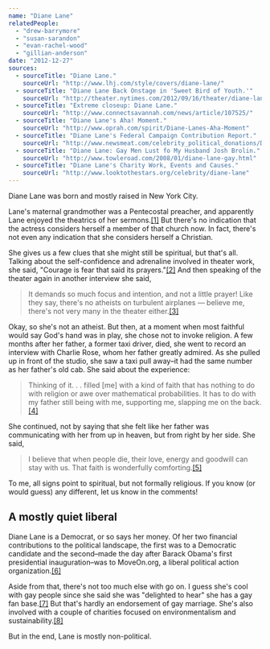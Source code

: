 ```yaml
---
name: "Diane Lane"
relatedPeople:
  - "drew-barrymore"
  - "susan-sarandon"
  - "evan-rachel-wood"
  - "gillian-anderson"
date: "2012-12-27"
sources:
  - sourceTitle: "Diane Lane."
    sourceUrl: "http://www.lhj.com/style/covers/diane-lane/"
  - sourceTitle: "Diane Lane Back Onstage in 'Sweet Bird of Youth.'"
    sourceUrl: "http://theater.nytimes.com/2012/09/16/theater/diane-lane-back-onstage-in-sweet-bird-of-youth.html?pagewanted=all&_r=0"
  - sourceTitle: "Extreme closeup: Diane Lane."
    sourceUrl: "http://www.connectsavannah.com/news/article/107525/"
  - sourceTitle: "Diane Lane's Aha! Moment."
    sourceUrl: "http://www.oprah.com/spirit/Diane-Lanes-Aha-Moment"
  - sourceTitle: "Diane Lane's Federal Campaign Contribution Report."
    sourceUrl: "http://www.newsmeat.com/celebrity_political_donations/Diane_Lane.php"
  - sourceTitle: "Diane Lane: Gay Men Lust fo My Husband Josh Brolin."
    sourceUrl: "http://www.towleroad.com/2008/01/diane-lane-gay.html"
  - sourceTitle: "Diane Lane's Charity Work, Events and Causes."
    sourceUrl: "http://www.looktothestars.org/celebrity/diane-lane"
---
```


Diane Lane was born and mostly raised in New York City.

Lane's maternal grandmother was a Pentecostal preacher, and apparently Lane enjoyed the theatrics of her sermons.<a class="source-citation" href="#http://www.lhj.com/style/covers/diane-lane/" title="Diane Lane.">[1]</a> But there's no indication that the actress considers herself a member of that church now. In fact, there's not even any indication that she considers herself a Christian.

She gives us a few clues that she might still be spiritual, but that's all. Talking about the self-confidence and adrenaline involved in theater work, she said, "Courage is fear that said its prayers."<a class="source-citation" href="#http://theater.nytimes.com/2012/09/16/theater/diane-lane-back-onstage-in-sweet-bird-of-youth.html?pagewanted=all&_r=0" title="Diane Lane Back Onstage in &apos;Sweet Bird of Youth.&apos;">[2]</a> And then speaking of the theater again in another interview she said,

>It demands so much focus and intention, and not a little prayer! Like they say, there's no atheists on turbulent airplanes — believe me, there's not very many in the theater either.<a class="source-citation" href="#http://www.connectsavannah.com/news/article/107525/" title="Extreme closeup: Diane Lane.">[3]</a>

Okay, so she's not an atheist. But then, at a moment when most faithful would say God's hand was in play, she chose not to invoke religion. A few months after her father, a former taxi driver, died, she went to record an interview with Charlie Rose, whom her father greatly admired. As she pulled up in front of the studio, she saw a taxi pull away–it had the same number as her father's old cab. She said about the experience:

>Thinking of it. . . filled [me] with a kind of faith that has nothing to do with religion or awe over mathematical probabilities. It has to do with my father still being with me, supporting me, slapping me on the back.<a class="source-citation" href="#http://www.oprah.com/spirit/Diane-Lanes-Aha-Moment" title="Diane Lane&apos;s Aha! Moment.">[4]</a>

She continued, not by saying that she felt like her father was communicating with her from up in heaven, but from right by her side. She said,

>I believe that when people die, their love, energy and goodwill can stay with us. That faith is wonderfully comforting.<a class="source-citation" href="#http://www.oprah.com/spirit/Diane-Lanes-Aha-Moment" title="Diane Lane&apos;s Aha! Moment.">[5]</a>

To me, all signs point to spiritual, but not formally religious. If you know (or would guess) any different, let us know in the comments!


## A mostly quiet liberal

Diane Lane is a Democrat, or so says her money. Of her two financial contributions to the political landscape, the first was to a Democratic candidate and the second–made the day after Barack Obama's first presidential inauguration–was to MoveOn.org, a liberal political action organization.<a class="source-citation" href="#http://www.newsmeat.com/celebrity_political_donations/Diane_Lane.php" title="Diane Lane&apos;s Federal Campaign Contribution Report.">[6]</a>

Aside from that, there's not too much else with go on. I guess she's cool with gay people since she said she was "delighted to hear" she has a gay fan base.<a class="source-citation" href="#http://www.towleroad.com/2008/01/diane-lane-gay.html" title="Diane Lane: Gay Men Lust fo My Husband Josh Brolin.">[7]</a> But that's hardly an endorsement of gay marriage. She's also involved with a couple of charities focused on environmentalism and sustainability.<a class="source-citation" href="#http://www.looktothestars.org/celebrity/diane-lane" title="Diane Lane&apos;s Charity Work, Events and Causes.">[8]</a>

But in the end, Lane is mostly non-political.
